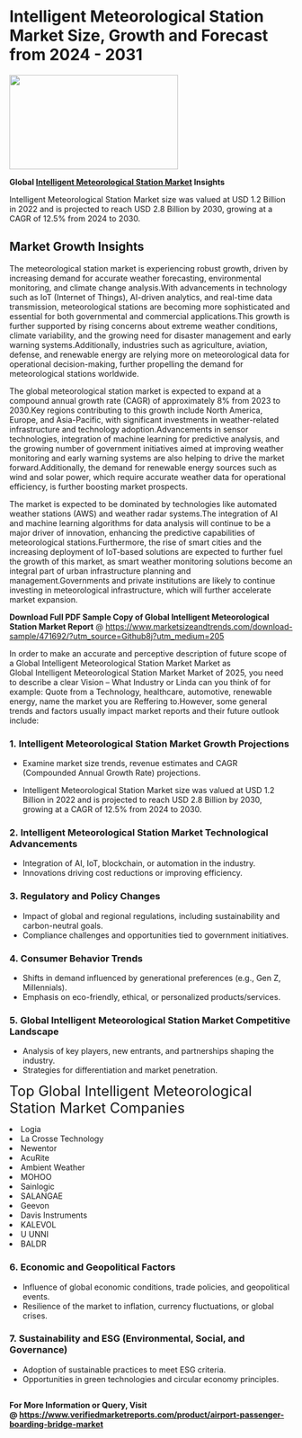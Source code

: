 <H1>Intelligent Meteorological Station Market Size, Growth and Forecast from 2024 - 2031</H1><img class="aligncenter size-medium wp-image-584254" src="https://thirdeyenews.in/wp-content/uploads/2024/09/Global-Market-Research-300x168.jpeg" alt="" width="300" height="168" /><p><strong>Global&nbsp;<a href="https://www.marketsizeandtrends.com/download-sample/471692/?utm_source=Github8j?utm_medium=205">Intelligent Meteorological Station Market</a> Insights</strong></p><p>Intelligent Meteorological Station Market size was valued at USD 1.2 Billion in 2022 and is projected to reach USD 2.8 Billion by 2030, growing at a CAGR of 12.5% from 2024 to 2030.</p><p><h2>Market Growth Insights</h2> <p>The meteorological station market is experiencing robust growth, driven by increasing demand for accurate weather forecasting, environmental monitoring, and climate change analysis.With advancements in technology such as IoT (Internet of Things), AI-driven analytics, and real-time data transmission, meteorological stations are becoming more sophisticated and essential for both governmental and commercial applications.This growth is further supported by rising concerns about extreme weather conditions, climate variability, and the growing need for disaster management and early warning systems.Additionally, industries such as agriculture, aviation, defense, and renewable energy are relying more on meteorological data for operational decision-making, further propelling the demand for meteorological stations worldwide.</p> <p>The global meteorological station market is expected to expand at a compound annual growth rate (CAGR) of approximately 8% from 2023 to 2030.Key regions contributing to this growth include North America, Europe, and Asia-Pacific, with significant investments in weather-related infrastructure and technology adoption.Advancements in sensor technologies, integration of machine learning for predictive analysis, and the growing number of government initiatives aimed at improving weather monitoring and early warning systems are also helping to drive the market forward.Additionally, the demand for renewable energy sources such as wind and solar power, which require accurate weather data for operational efficiency, is further boosting market prospects.<p>The market is expected to be dominated by technologies like automated weather stations (AWS) and weather radar systems.The integration of AI and machine learning algorithms for data analysis will continue to be a major driver of innovation, enhancing the predictive capabilities of meteorological stations.Furthermore, the rise of smart cities and the increasing deployment of IoT-based solutions are expected to further fuel the growth of this market, as smart weather monitoring solutions become an integral part of urban infrastructure planning and management.Governments and private institutions are likely to continue investing in meteorological infrastructure, which will further accelerate market expansion.</p> <p><span class=""><strong>Download Full PDF Sample Copy of Global Intelligent Meteorological Station Market Report</strong> @ <a href="https://www.marketsizeandtrends.com/download-sample/471692/?utm_source=Github8j?utm_medium=205" target="_blank">https://www.marketsizeandtrends.com/download-sample/471692/?utm_source=Github8j?utm_medium=205</a></span></p><p>In order to make an accurate and perceptive description of future scope of a Global&nbsp;Intelligent Meteorological Station Market Market as Global&nbsp;Intelligent Meteorological Station Market Market of 2025, you need to describe a clear Vision &ndash; What Industry or Linda can you think of for example: Quote from a Technology, healthcare, automotive, renewable energy, name the market you are Reffering to.However, some general trends and factors usually impact market reports and their future outlook include:</p><h3>1.&nbsp;<strong>Intelligent Meteorological Station Market Growth Projections</strong></h3><ul><li>Examine market size trends, revenue estimates and CAGR (Compounded Annual Growth Rate) projections.</li><li><p>Intelligent Meteorological Station Market size was valued at USD 1.2 Billion in 2022 and is projected to reach USD 2.8 Billion by 2030, growing at a CAGR of 12.5% from 2024 to 2030.</p></li></ul><h3>2.&nbsp;<strong>Intelligent Meteorological Station Market Technological Advancements</strong></h3><ul><li>Integration of AI, IoT, blockchain, or automation in the industry.</li><li>Innovations driving cost reductions or improving efficiency.</li></ul><h3>3.&nbsp;<strong>Regulatory and Policy Changes</strong></h3><ul><li>Impact of global and regional regulations, including sustainability and carbon-neutral goals.</li><li>Compliance challenges and opportunities tied to government initiatives.</li></ul><h3>4.&nbsp;<strong>Consumer Behavior Trends</strong></h3><ul><li>Shifts in demand influenced by generational preferences (e.g., Gen Z, Millennials).</li><li>Emphasis on eco-friendly, ethical, or personalized products/services.</li></ul><h3>5.&nbsp;<strong>Global Intelligent Meteorological Station Market Competitive Landscape</strong></h3><ul><li>Analysis of key players, new entrants, and partnerships shaping the industry.</li><li>Strategies for differentiation and market penetration.</li></ul><p data-pm-slice="1 1 []"><span style="color: inherit; font-family: inherit; font-size: 25px;">Top Global Intelligent Meteorological Station Market Companies</span></p><div class="" data-test-id=""><p><li>Logia</li><li> La Crosse Technology</li><li> Newentor</li><li> AcuRite</li><li> Ambient Weather</li><li> MOHOO</li><li> Sainlogic</li><li> SALANGAE</li><li> Geevon</li><li> Davis Instruments</li><li> KALEVOL</li><li> U UNNI</li><li> BALDR</li></p></div><h3>6.&nbsp;<strong>Economic and Geopolitical Factors</strong></h3><ul><li>Influence of global economic conditions, trade policies, and geopolitical events.</li><li>Resilience of the market to inflation, currency fluctuations, or global crises.</li></ul><h3>7.&nbsp;<strong>Sustainability and ESG (Environmental, Social, and Governance)</strong></h3><ul><li>Adoption of sustainable practices to meet ESG criteria.</li><li>Opportunities in green technologies and circular economy principles.</li></ul><h2><strong style="font-size: 14px;">For More Information or Query, Visit @&nbsp;</strong><a style="background-color: #ffffff; font-size: 14px;" href="https://www.marketsizeandtrends.com/report/intelligent-meteorological-station-market/" target="_blank">https://www.verifiedmarketreports.com/product/airport-passenger-boarding-bridge-market</a></h2>
